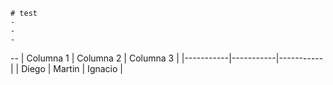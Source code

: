 




``` 
# test 
- 
- 
- 
```
--
| Columna 1 | Columna 2 | Columna 3 |
|-----------|-----------|-----------|
| Diego | Martin | Ignacio |

